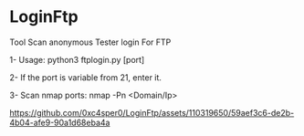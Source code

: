 # LoginFtp
Tool Scan anonymous Tester login For FTP


1- Usage: python3 ftplogin.py <filename-domain-list> [port]

2- If the port is variable from 21, enter it.

3- Scan nmap ports: nmap -Pn <Domain/Ip>




https://github.com/0xc4sper0/LoginFtp/assets/110319650/59aef3c6-de2b-4b04-afe9-90a1d68eba4a


